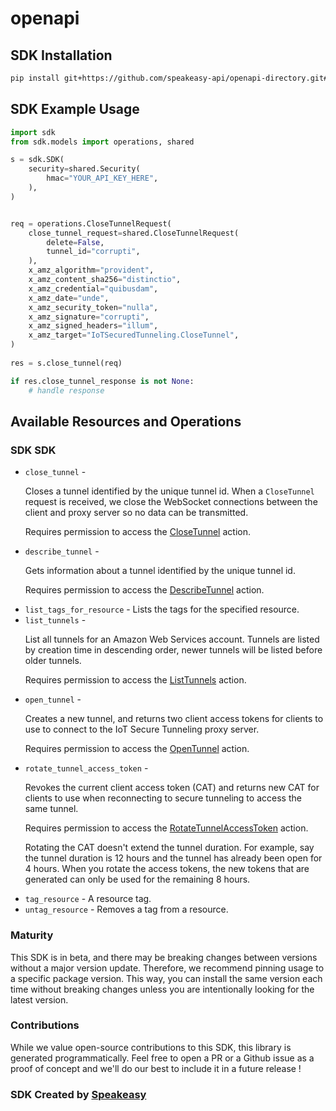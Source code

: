 # openapi

<!-- Start SDK Installation -->
## SDK Installation

```bash
pip install git+https://github.com/speakeasy-api/openapi-directory.git#subdirectory=SDKs/amazonaws.com/iotsecuretunneling/2018-10-05/python
```
<!-- End SDK Installation -->

## SDK Example Usage
<!-- Start SDK Example Usage -->
```python
import sdk
from sdk.models import operations, shared

s = sdk.SDK(
    security=shared.Security(
        hmac="YOUR_API_KEY_HERE",
    ),
)


req = operations.CloseTunnelRequest(
    close_tunnel_request=shared.CloseTunnelRequest(
        delete=False,
        tunnel_id="corrupti",
    ),
    x_amz_algorithm="provident",
    x_amz_content_sha256="distinctio",
    x_amz_credential="quibusdam",
    x_amz_date="unde",
    x_amz_security_token="nulla",
    x_amz_signature="corrupti",
    x_amz_signed_headers="illum",
    x_amz_target="IoTSecuredTunneling.CloseTunnel",
)
    
res = s.close_tunnel(req)

if res.close_tunnel_response is not None:
    # handle response
```
<!-- End SDK Example Usage -->

<!-- Start SDK Available Operations -->
## Available Resources and Operations

### SDK SDK

* `close_tunnel` - <p>Closes a tunnel identified by the unique tunnel id. When a <code>CloseTunnel</code> request is received, we close the WebSocket connections between the client and proxy server so no data can be transmitted.</p> <p>Requires permission to access the <a href="https://docs.aws.amazon.com/service-authorization/latest/reference/list_awsiot.html#awsiot-actions-as-permissions">CloseTunnel</a> action.</p>
* `describe_tunnel` - <p>Gets information about a tunnel identified by the unique tunnel id.</p> <p>Requires permission to access the <a href="https://docs.aws.amazon.com/service-authorization/latest/reference/list_awsiot.html#awsiot-actions-as-permissions">DescribeTunnel</a> action.</p>
* `list_tags_for_resource` - Lists the tags for the specified resource.
* `list_tunnels` - <p>List all tunnels for an Amazon Web Services account. Tunnels are listed by creation time in descending order, newer tunnels will be listed before older tunnels.</p> <p>Requires permission to access the <a href="https://docs.aws.amazon.com/service-authorization/latest/reference/list_awsiot.html#awsiot-actions-as-permissions">ListTunnels</a> action.</p>
* `open_tunnel` - <p>Creates a new tunnel, and returns two client access tokens for clients to use to connect to the IoT Secure Tunneling proxy server.</p> <p>Requires permission to access the <a href="https://docs.aws.amazon.com/service-authorization/latest/reference/list_awsiot.html#awsiot-actions-as-permissions">OpenTunnel</a> action.</p>
* `rotate_tunnel_access_token` - <p>Revokes the current client access token (CAT) and returns new CAT for clients to use when reconnecting to secure tunneling to access the same tunnel.</p> <p>Requires permission to access the <a href="https://docs.aws.amazon.com/service-authorization/latest/reference/list_awsiot.html#awsiot-actions-as-permissions">RotateTunnelAccessToken</a> action.</p> <note> <p>Rotating the CAT doesn't extend the tunnel duration. For example, say the tunnel duration is 12 hours and the tunnel has already been open for 4 hours. When you rotate the access tokens, the new tokens that are generated can only be used for the remaining 8 hours.</p> </note>
* `tag_resource` - A resource tag.
* `untag_resource` - Removes a tag from a resource.
<!-- End SDK Available Operations -->

### Maturity

This SDK is in beta, and there may be breaking changes between versions without a major version update. Therefore, we recommend pinning usage
to a specific package version. This way, you can install the same version each time without breaking changes unless you are intentionally
looking for the latest version.

### Contributions

While we value open-source contributions to this SDK, this library is generated programmatically.
Feel free to open a PR or a Github issue as a proof of concept and we'll do our best to include it in a future release !

### SDK Created by [Speakeasy](https://docs.speakeasyapi.dev/docs/using-speakeasy/client-sdks)
